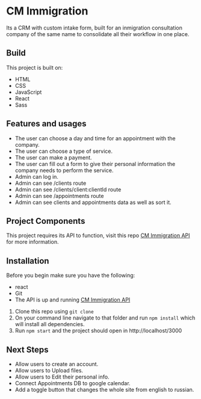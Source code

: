 # CM Immigration

Its a CRM with custom intake form, built for an inmigration consultation company of the same name to consolidate all their workflow in one place.

## Build

This project is built on:
- HTML
- CSS
- JavaScript
- React
- Sass

## Features and usages

- The user can choose a day and time for an appointment with the company.
- The user can choose a type of service.
- The user can make a payment.
- The user can fill out a form to give their personal information the company needs to perform the service.
- Admin can log in.
- Admin can see /clients route
- Admin can see /clients/client:clientId route
- Admin can see /appointments route
- Admin can see clients and appointments data as well as sort it.

## Project Components

This project requires its API to function,
visit this repo [CM Immigration API](https://github.com/simontcodes/capstone-back) for more information.

## Installation

Before you begin make sure you have the following:
- react
- Git
- The API is up and running [CM Immigration API](https://github.com/simontcodes/capstone-back)

1. Clone this repo using `git clone`
2. On your command line navigate to that folder and run `npm install` which will install all dependencies.
3. Run `npm start` and the project should open in http://localhost/3000

## Next Steps
- Allow users to create an account.
- Allow users to Upload files.
- Allow users to Edit their personal info.
- Connect Appointments DB to google calendar.
- Add a toggle button that changes the whole site from english to russian.


